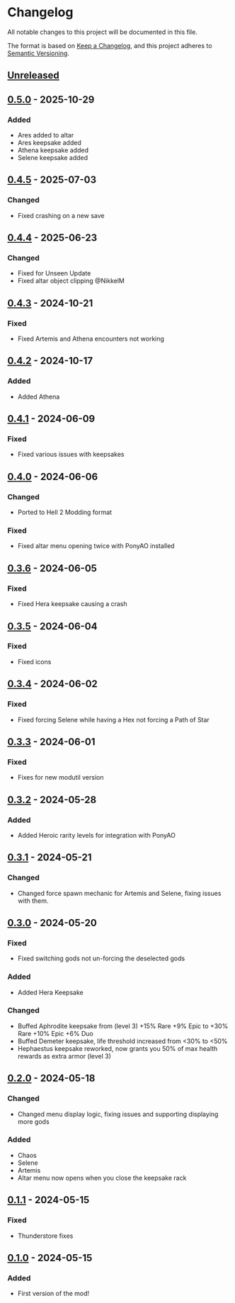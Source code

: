 # Changelog

All notable changes to this project will be documented in this file.

The format is based on [Keep a Changelog](https://keepachangelog.com/en/1.1.0/),
and this project adheres to [Semantic Versioning](https://semver.org/spec/v2.0.0.html).

## [Unreleased]

## [0.5.0] - 2025-10-29

### Added

- Ares added to altar
- Ares keepsake added
- Athena keepsake added
- Selene keepsake added

## [0.4.5] - 2025-07-03

### Changed

- Fixed crashing on a new save

## [0.4.4] - 2025-06-23

### Changed

- Fixed for Unseen Update
- Fixed altar object clipping @NikkelM

## [0.4.3] - 2024-10-21

### Fixed

- Fixed Artemis and Athena encounters not working

## [0.4.2] - 2024-10-17

### Added

- Added Athena

## [0.4.1] - 2024-06-09

### Fixed

- Fixed various issues with keepsakes

## [0.4.0] - 2024-06-06

### Changed

- Ported to Hell 2 Modding format

### Fixed

- Fixed altar menu opening twice with PonyAO installed

## [0.3.6] - 2024-06-05

### Fixed

- Fixed Hera keepsake causing a crash

## [0.3.5] - 2024-06-04

### Fixed

- Fixed icons

## [0.3.4] - 2024-06-02

### Fixed

- Fixed forcing Selene while having a Hex not forcing a Path of Star

## [0.3.3] - 2024-06-01

### Fixed

- Fixes for new modutil version

## [0.3.2] - 2024-05-28

### Added

- Added Heroic rarity levels for integration with PonyAO

## [0.3.1] - 2024-05-21

### Changed

- Changed force spawn mechanic for Artemis and Selene, fixing issues with them.

## [0.3.0] - 2024-05-20

### Fixed

- Fixed switching gods not un-forcing the deselected gods

### Added

- Added Hera Keepsake

### Changed

- Buffed Aphrodite keepsake from (level 3) +15% Rare +9% Epic to +30% Rare +10% Epic +6% Duo
- Buffed Demeter keepsake, life threshold increased from &lt;30% to &lt;50%
- Hephaestus keepsake reworked, now grants you 50% of max health rewards as extra armor (level 3)

## [0.2.0] - 2024-05-18

### Changed

- Changed menu display logic, fixing issues and supporting displaying more gods

### Added

- Chaos
- Selene
- Artemis
- Altar menu now opens when you close the keepsake rack

## [0.1.1] - 2024-05-15

### Fixed

- Thunderstore fixes

## [0.1.0] - 2024-05-15

### Added

- First version of the mod!

[unreleased]: https://github.com/PonyWarrior/PonyAltar/compare/0.5.0...HEAD
[0.5.0]: https://github.com/PonyWarrior/PonyAltar/compare/0.4.5...0.5.0
[0.4.5]: https://github.com/PonyWarrior/PonyAltar/compare/0.4.4...0.4.5
[0.4.4]: https://github.com/PonyWarrior/PonyAltar/compare/0.4.3...0.4.4
[0.4.3]: https://github.com/PonyWarrior/PonyAltar/compare/0.4.2...0.4.3
[0.4.2]: https://github.com/PonyWarrior/PonyAltar/compare/0.4.1...0.4.2
[0.4.1]: https://github.com/PonyWarrior/PonyAltar/compare/0.4.0...0.4.1
[0.4.0]: https://github.com/PonyWarrior/PonyAltar/compare/0.3.6...0.4.0
[0.3.6]: https://github.com/PonyWarrior/PonyAltar/compare/0.3.5...0.3.6
[0.3.5]: https://github.com/PonyWarrior/PonyAltar/compare/0.3.4...0.3.5
[0.3.4]: https://github.com/PonyWarrior/PonyAltar/compare/0.3.3...0.3.4
[0.3.3]: https://github.com/PonyWarrior/PonyAltar/compare/0.3.2...0.3.3
[0.3.2]: https://github.com/PonyWarrior/PonyAltar/compare/0.3.1...0.3.2
[0.3.1]: https://github.com/PonyWarrior/PonyAltar/compare/0.3.0...0.3.1
[0.3.0]: https://github.com/PonyWarrior/PonyAltar/compare/0.2.0...0.3.0
[0.2.0]: https://github.com/PonyWarrior/PonyAltar/compare/0.1.1...0.2.0
[0.1.1]: https://github.com/PonyWarrior/PonyAltar/compare/0.1.0...0.1.1
[0.1.0]: https://github.com/PonyWarrior/PonyAltar/compare/140aed0b7121411086ba47035cfa509d4a26dc71...0.1.0
